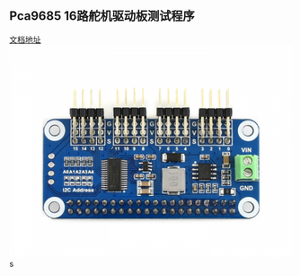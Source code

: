 
## Pca9685 16路舵机驱动板测试程序
[文档地址](https://www.waveshare.net/wiki/Servo_Driver_HAT)
![舵机驱动板图](/Images/540px-Servo_driver_hat.png)s